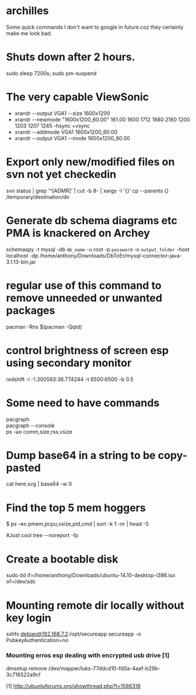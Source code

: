archilles
=========

Some quick commands I don't want to google in future coz they certainly make me look bad.

# Shuts down after 2 hours.
sudo sleep 7200s; sudo pm-suspend

# The very capable ViewSonic
* xrandr --output VGA1 --size 1600x1200
* xrandr --newmode "1600x1200_60.00"  161.00  1600 1712 1880 2160  1200 1203 1207 1245 -hsync +vsync
* xrandr --addmode VGA1 1600x1200_60.00
* xrandr --output VGA1 --mode 1600x1200_60.00

# Export only new/modified files on svn not yet checkedin
svn status | grep '^[ADMR]' | cut -b 8- | xargs -I '{}' cp --parents {} /temporary/destination/dir

# Generate db schema diagrams etc PMA is knackered on Archey
schemaspy -t mysql -db `db_name` -u root -p `password` -o `output_folder` -host localhost -dp /home/anthony/Downloads/DbToEr/mysql-connector-java-3.1.13-bin.jar


# regular use of this command to remove unneeded or unwanted packages
pacman -Rns $(pacman -Qqtd)

# control brightness of screen esp using secondary monitor
redshift -l -1.300593:36.774244 -t 6500:6500 -b 0.5

# Some need to have commands


   pacgraph  
   pacgraph --console  
   ps -ao comm,size,rss,vsize  

# Dump base64 in a string to be copy-pasted

   cat here.svg | base64 -w 0
   
# Find the top 5 mem hoggers
   $ ps -eo pmem,pcpu,vsize,pid,cmd | sort -k 1 -nr | head -5

#Just cool
tree --noreport -fp

# Create a bootable disk
sudo dd if=/home/anthony/Downloads/ubuntu-14.10-desktop-i386.iso of=/dev/sdc

# Mounting remote dir locally without key login
sshfs debian@192.168.7.2:/opt/secureapp secureapp -o PubkeyAuthentication=no

### Mounting erros esp dealing with encrypted usb drive [1]
dmsetup remove /dev/mapper/luks-77ddcd10-fd0a-4aaf-b29b-3c716522a9cf

[1] http://ubuntuforums.org/showthread.php?t=1586318  
